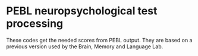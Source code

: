# PEBL neuropsychological test processing
These codes get the needed scores from PEBL output. They are based on a previous version used by the Brain, Memory and Language Lab.
